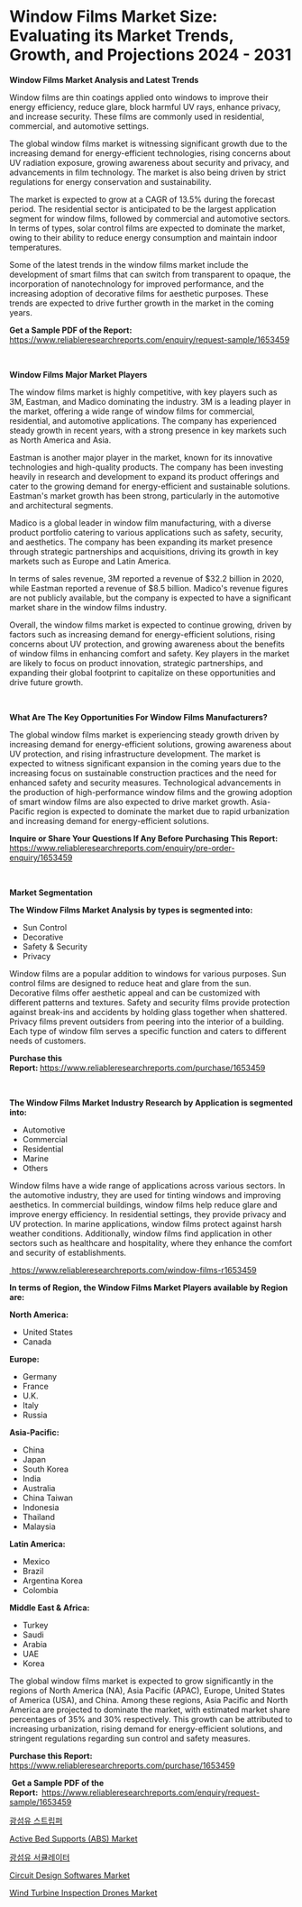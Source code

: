 <p><h1>Window Films Market Size: Evaluating its Market Trends, Growth, and Projections 2024 - 2031</h1></p><p><strong>Window Films Market Analysis and Latest Trends</strong></p>
<p><p>Window films are thin coatings applied onto windows to improve their energy efficiency, reduce glare, block harmful UV rays, enhance privacy, and increase security. These films are commonly used in residential, commercial, and automotive settings.</p><p>The global window films market is witnessing significant growth due to the increasing demand for energy-efficient technologies, rising concerns about UV radiation exposure, growing awareness about security and privacy, and advancements in film technology. The market is also being driven by strict regulations for energy conservation and sustainability.</p><p>The market is expected to grow at a CAGR of 13.5% during the forecast period. The residential sector is anticipated to be the largest application segment for window films, followed by commercial and automotive sectors. In terms of types, solar control films are expected to dominate the market, owing to their ability to reduce energy consumption and maintain indoor temperatures.</p><p>Some of the latest trends in the window films market include the development of smart films that can switch from transparent to opaque, the incorporation of nanotechnology for improved performance, and the increasing adoption of decorative films for aesthetic purposes. These trends are expected to drive further growth in the market in the coming years.</p></p>
<p><strong>Get a Sample PDF of the Report:&nbsp;</strong> <a href="https://www.reliableresearchreports.com/enquiry/request-sample/1653459">https://www.reliableresearchreports.com/enquiry/request-sample/1653459</a></p>
<p>&nbsp;</p>
<p><strong>Window Films Major Market Players</strong></p>
<p><p>The window films market is highly competitive, with key players such as 3M, Eastman, and Madico dominating the industry. 3M is a leading player in the market, offering a wide range of window films for commercial, residential, and automotive applications. The company has experienced steady growth in recent years, with a strong presence in key markets such as North America and Asia.</p><p>Eastman is another major player in the market, known for its innovative technologies and high-quality products. The company has been investing heavily in research and development to expand its product offerings and cater to the growing demand for energy-efficient and sustainable solutions. Eastman's market growth has been strong, particularly in the automotive and architectural segments.</p><p>Madico is a global leader in window film manufacturing, with a diverse product portfolio catering to various applications such as safety, security, and aesthetics. The company has been expanding its market presence through strategic partnerships and acquisitions, driving its growth in key markets such as Europe and Latin America.</p><p>In terms of sales revenue, 3M reported a revenue of $32.2 billion in 2020, while Eastman reported a revenue of $8.5 billion. Madico's revenue figures are not publicly available, but the company is expected to have a significant market share in the window films industry.</p><p>Overall, the window films market is expected to continue growing, driven by factors such as increasing demand for energy-efficient solutions, rising concerns about UV protection, and growing awareness about the benefits of window films in enhancing comfort and safety. Key players in the market are likely to focus on product innovation, strategic partnerships, and expanding their global footprint to capitalize on these opportunities and drive future growth.</p></p>
<p>&nbsp;</p>
<p><strong>What Are The Key Opportunities For Window Films Manufacturers?</strong></p>
<p><p>The global window films market is experiencing steady growth driven by increasing demand for energy-efficient solutions, growing awareness about UV protection, and rising infrastructure development. The market is expected to witness significant expansion in the coming years due to the increasing focus on sustainable construction practices and the need for enhanced safety and security measures. Technological advancements in the production of high-performance window films and the growing adoption of smart window films are also expected to drive market growth. Asia-Pacific region is expected to dominate the market due to rapid urbanization and increasing demand for energy-efficient solutions.</p></p>
<p><strong>Inquire or Share Your Questions If Any Before Purchasing This Report:</strong> <a href="https://www.reliableresearchreports.com/enquiry/pre-order-enquiry/1653459">https://www.reliableresearchreports.com/enquiry/pre-order-enquiry/1653459</a></p>
<p>&nbsp;</p>
<p><strong>Market Segmentation</strong></p>
<p><strong>The Window Films Market Analysis by types is segmented into:</strong></p>
<p><ul><li>Sun Control</li><li>Decorative</li><li>Safety & Security</li><li>Privacy</li></ul></p>
<p><p>Window films are a popular addition to windows for various purposes. Sun control films are designed to reduce heat and glare from the sun. Decorative films offer aesthetic appeal and can be customized with different patterns and textures. Safety and security films provide protection against break-ins and accidents by holding glass together when shattered. Privacy films prevent outsiders from peering into the interior of a building. Each type of window film serves a specific function and caters to different needs of customers.</p></p>
<p><strong>Purchase this Report:&nbsp;</strong><a href="https://www.reliableresearchreports.com/purchase/1653459">https://www.reliableresearchreports.com/purchase/1653459</a></p>
<p>&nbsp;</p>
<p><strong>The Window Films Market Industry Research by Application is segmented into:</strong></p>
<p><ul><li>Automotive</li><li>Commercial</li><li>Residential</li><li>Marine</li><li>Others</li></ul></p>
<p><p>Window films have a wide range of applications across various sectors. In the automotive industry, they are used for tinting windows and improving aesthetics. In commercial buildings, window films help reduce glare and improve energy efficiency. In residential settings, they provide privacy and UV protection. In marine applications, window films protect against harsh weather conditions. Additionally, window films find application in other sectors such as healthcare and hospitality, where they enhance the comfort and security of establishments.</p></p>
<p><a href="https://www.reliableresearchreports.com/window-films-r1653459">&nbsp;https://www.reliableresearchreports.com/window-films-r1653459</a></p>
<p><strong>In terms of Region, the Window Films Market Players available by Region are:</strong></p>
<p>
    <p> <strong> North America: </strong>
        <ul>
            <li>United States</li>
            <li>Canada</li>
        </ul>
        </p> 
    <p> <strong> Europe: </strong>
        <ul>
            <li>Germany</li>
            <li>France</li>
            <li>U.K.</li>
            <li>Italy</li>
            <li>Russia</li>
        </ul>
        </p> 
    <p> <strong> Asia-Pacific: </strong>
        <ul>
            <li>China</li>
            <li>Japan</li>
            <li>South Korea</li>
            <li>India</li>
            <li>Australia</li>
            <li>China Taiwan</li>
            <li>Indonesia</li>
            <li>Thailand</li>
            <li>Malaysia</li>
        </ul>
        </p> 
    <p> <strong> Latin America: </strong>
        <ul>
            <li>Mexico</li>
            <li>Brazil</li>
            <li>Argentina Korea</li>
            <li>Colombia</li>
        </ul>
        </p> 
    <p> <strong> Middle East & Africa: </strong>
        <ul>
            <li>Turkey</li>
            <li>Saudi</li>
            <li>Arabia</li>
            <li>UAE</li>
            <li>Korea</li>
        </ul>
    </p>
    </p>
<p><p>The global window films market is expected to grow significantly in the regions of North America (NA), Asia Pacific (APAC), Europe, United States of America (USA), and China. Among these regions, Asia Pacific and North America are projected to dominate the market, with estimated market share percentages of 35% and 30% respectively. This growth can be attributed to increasing urbanization, rising demand for energy-efficient solutions, and stringent regulations regarding sun control and safety measures.</p></p>
<p><strong>Purchase this Report: </strong><a href="https://www.reliableresearchreports.com/purchase/1653459">https://www.reliableresearchreports.com/purchase/1653459</a></p>
<p>&nbsp;<strong>Get a Sample PDF of the Report:&nbsp;&nbsp;</strong><a href="https://www.reliableresearchreports.com/enquiry/request-sample/1653459">https://www.reliableresearchreports.com/enquiry/request-sample/1653459</a></p>
<p><strong></strong></p>
<p><p><a href="https://github.com/durgin521/Market-Research-Report-List-1/blob/main/184404649088.md">광섬유 스트립퍼</a></p><p><a href="https://issuu.com/reportprime-2/docs/active-bed-supports-abs-market-size-2030.pptx">Active Bed Supports (ABS) Market</a></p><p><a href="https://github.com/novabrown3/Market-Research-Report-List-1/blob/main/538905749087.md">광섬유 서큘레이터</a></p><p><a href="https://www.linkedin.com/pulse/circuit-design-softwares-market-trends-analysis-forecasted-period-oryoe">Circuit Design Softwares Market</a></p><p><a href="https://github.com/timeliteaut/Market-Research-Report-List-2/blob/main/wind-turbine-inspection-drones-market.md">Wind Turbine Inspection Drones Market</a></p></p>